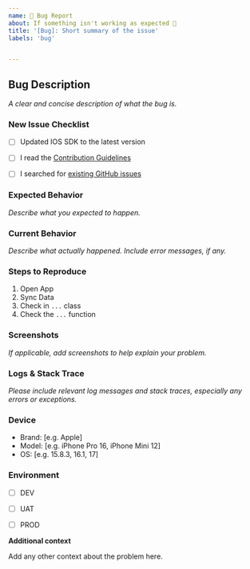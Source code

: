 ```yaml
---
name: 🐛 Bug Report
about: If something isn't working as expected 🤔
title: '[Bug]: Short summary of the issue'
labels: 'bug'


---
```



## Bug Description

_A clear and concise description of what the bug is._


### New Issue Checklist

- [ ] Updated IOS SDK to the latest version
- [ ] I read the [Contribution Guidelines](https://github.com/finbox-in/device-connect-ios-sdk/blob/master/CONTRIBUTING.md)
- [ ] I searched for [existing GitHub issues](https://github.com/finbox-in/device-connect-ios-sdk/issues)


### Expected Behavior

_Describe what you expected to happen._


### Current Behavior

_Describe what actually happened. Include error messages, if any._


### Steps to Reproduce

1. Open App
2. Sync Data
3. Check in `...` class
4. Check the `...` function


### Screenshots

_If applicable, add screenshots to help explain your problem._


### Logs & Stack Trace

_Please include relevant log messages and stack traces, especially any errors or exceptions._


### Device

<!-- 
Please help us understand the details about the device where the issue is happening.
-->

- Brand: [e.g. Apple]
- Model: [e.g. iPhone Pro 16, iPhone Mini 12]
- OS: [e.g. 15.8.3, 16.1, 17]


### Environment

<!-- 
Please help us understand if the issue is happening on UAT/DEV/PROD.
-->

- [ ] DEV
- [ ] UAT
- [ ] PROD


**Additional context**

Add any other context about the problem here.

